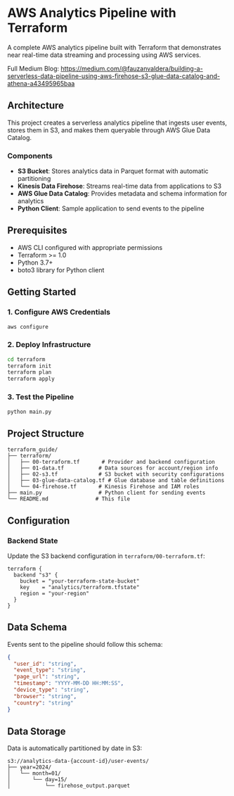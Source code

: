 # AWS Analytics Pipeline with Terraform

A complete AWS analytics pipeline built with Terraform that demonstrates near real-time data streaming and processing using AWS services.

Full Medium Blog:
https://medium.com/@fauzanvaldera/building-a-serverless-data-pipeline-using-aws-firehose-s3-glue-data-catalog-and-athena-a43495965baa

## Architecture

This project creates a serverless analytics pipeline that ingests user events, stores them in S3, and makes them queryable through AWS Glue Data Catalog.

### Components

- **S3 Bucket**: Stores analytics data in Parquet format with automatic partitioning
- **Kinesis Data Firehose**: Streams real-time data from applications to S3
- **AWS Glue Data Catalog**: Provides metadata and schema information for analytics
- **Python Client**: Sample application to send events to the pipeline

## Prerequisites

- AWS CLI configured with appropriate permissions
- Terraform >= 1.0
- Python 3.7+
- boto3 library for Python client

## Getting Started

### 1. Configure AWS Credentials

```bash
aws configure
```

### 2. Deploy Infrastructure

```bash
cd terraform
terraform init
terraform plan
terraform apply
```

### 3. Test the Pipeline

```bash
python main.py
```

## Project Structure

```
terraform_guide/
├── terraform/
│   ├── 00-terraform.tf       # Provider and backend configuration
│   ├── 01-data.tf           # Data sources for account/region info
│   ├── 02-s3.tf             # S3 bucket with security configurations
│   ├── 03-glue-data-catalog.tf # Glue database and table definitions
│   └── 04-firehose.tf       # Kinesis Firehose and IAM roles
├── main.py                  # Python client for sending events
└── README.md               # This file
```

## Configuration

### Backend State

Update the S3 backend configuration in `terraform/00-terraform.tf`:

```hcl
terraform {
  backend "s3" {
    bucket = "your-terraform-state-bucket"
    key    = "analytics/terraform.tfstate"
    region = "your-region"
  }
}
```

## Data Schema

Events sent to the pipeline should follow this schema:

```json
{
  "user_id": "string",
  "event_type": "string",
  "page_url": "string",
  "timestamp": "YYYY-MM-DD HH:MM:SS",
  "device_type": "string",
  "browser": "string",
  "country": "string"
}
```

## Data Storage

Data is automatically partitioned by date in S3:

```
s3://analytics-data-{account-id}/user-events/
├── year=2024/
│   └── month=01/
│       └── day=15/
│           └── firehose_output.parquet
```
